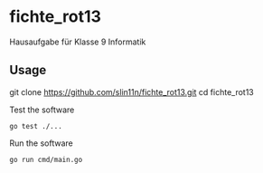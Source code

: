 # fichte_rot13
Hausaufgabe für Klasse 9 Informatik

## Usage

git clone https://github.com/slin11n/fichte_rot13.git
cd fichte_rot13

Test the software

`go test ./...`

Run the software

`go run cmd/main.go`